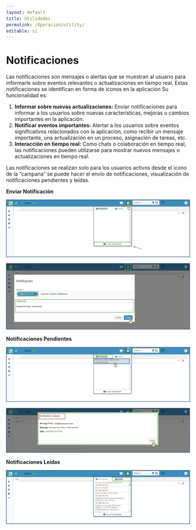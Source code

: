 ```yaml
---
layout: default
title: Utilidades
permalink: /Operacion/utility/
editable: si
---
```


# Notificaciones

Las notificaciones son mensajes o alertas que se muestran al usuario para informarle sobre eventos relevantes o actualizaciones en tiempo real. Estas notificaciones se identifican en forma de iconos en la aplicación
Su funcionalidad es: 
1. **Informar sobre nuevas actualizaciones:** Enviar notificaciones para informar a los usuarios sobre nuevas características, mejoras o cambios importantes en la aplicación.
2. **Notificar eventos importantes:** Alertar a los usuarios sobre eventos significativos relacionados con la aplicación, como recibir un mensaje importante, una actualización en un proceso, asignación de tareas, etc.
3. **Interacción en tiempo real:** Como chats o colaboración en tiempo real, las notificaciones pueden utilizarse para mostrar nuevos mensajes o actualizaciones en tiempo real.

Las notificaciones se realizan solo para los usuarios activos desde el icono de la “campana” se puede hacer el envío de notificaciones, visualización de notificaciones pendientes y leídas.

**Enviar Notificación**

![](notificaciones1.png)

![](notificaciones2.png)

**Notificaciones Pendientes**

![](notificaciones3.png)

![](notificaciones4.png)

**Notificaciones Leídas**

![](notificaciones5.png)